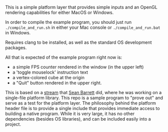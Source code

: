 This is a simple platform layer that provides simple inputs and an OpenGL rendering capabilities for either MacOS or Windows.

In order to compile the example program, you should just run `./compile_and_run.sh` in either your Mac console or `./compile_and_run.bat` in Windows.

Requires clang to be installed, as well as the standard OS development packages.

All that is expected of the example program right now is:
- a simple FPS counter rendered in the window (in the upper left)
- a 'toggle mouselock' instruction text
- a vertex-colored cube at the origin
- a "Quit" button rendered in the upper right.

This is based on a [stream](https://www.youtube.com/watch?v=CJSvTqgBkQk) that [Sean Barrett](https://github.com/nothings) did, where he was working on a single-file platform library.
This repo is a sample program to "prove out" and serve as a test for the platform layer.
The philosophy behind the platform header file is to provide a single include that provides immediate access to building a native program. While it is very large, it has no other dependencies (besides OS libraries), and can be included easily into a project.
